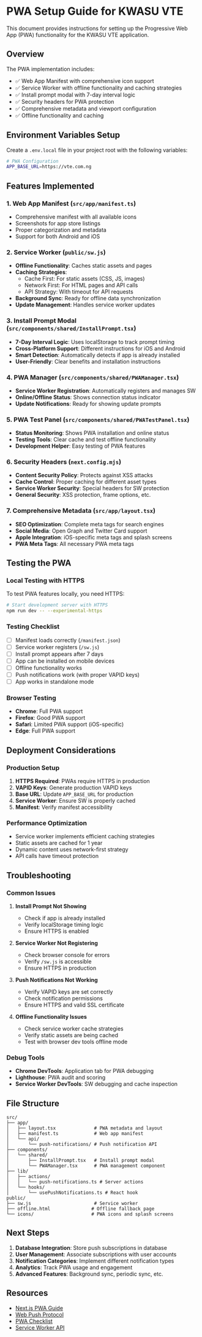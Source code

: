 # PWA Setup Guide for KWASU VTE

This document provides instructions for setting up the Progressive Web App (PWA) functionality for the KWASU VTE application.

## Overview

The PWA implementation includes:
- ✅ Web App Manifest with comprehensive icon support
- ✅ Service Worker with offline functionality and caching strategies
- ✅ Install prompt modal with 7-day interval logic
- ✅ Security headers for PWA protection
- ✅ Comprehensive metadata and viewport configuration
- ✅ Offline functionality and caching

## Environment Variables Setup

Create a `.env.local` file in your project root with the following variables:

```bash
# PWA Configuration
APP_BASE_URL=https://vte.com.ng
```

## Features Implemented

### 1. Web App Manifest (`src/app/manifest.ts`)
- Comprehensive manifest with all available icons
- Screenshots for app store listings
- Proper categorization and metadata
- Support for both Android and iOS

### 2. Service Worker (`public/sw.js`)
- **Offline Functionality**: Caches static assets and pages
- **Caching Strategies**:
  - Cache First: For static assets (CSS, JS, images)
  - Network First: For HTML pages and API calls
  - API Strategy: With timeout for API requests
- **Background Sync**: Ready for offline data synchronization
- **Update Management**: Handles service worker updates

### 3. Install Prompt Modal (`src/components/shared/InstallPrompt.tsx`)
- **7-Day Interval Logic**: Uses localStorage to track prompt timing
- **Cross-Platform Support**: Different instructions for iOS and Android
- **Smart Detection**: Automatically detects if app is already installed
- **User-Friendly**: Clear benefits and installation instructions

### 4. PWA Manager (`src/components/shared/PWAManager.tsx`)
- **Service Worker Registration**: Automatically registers and manages SW
- **Online/Offline Status**: Shows connection status indicator
- **Update Notifications**: Ready for showing update prompts

### 5. PWA Test Panel (`src/components/shared/PWATestPanel.tsx`)
- **Status Monitoring**: Shows PWA installation and online status
- **Testing Tools**: Clear cache and test offline functionality
- **Development Helper**: Easy testing of PWA features

### 6. Security Headers (`next.config.mjs`)
- **Content Security Policy**: Protects against XSS attacks
- **Cache Control**: Proper caching for different asset types
- **Service Worker Security**: Special headers for SW protection
- **General Security**: XSS protection, frame options, etc.

### 7. Comprehensive Metadata (`src/app/layout.tsx`)
- **SEO Optimization**: Complete meta tags for search engines
- **Social Media**: Open Graph and Twitter Card support
- **Apple Integration**: iOS-specific meta tags and splash screens
- **PWA Meta Tags**: All necessary PWA meta tags

## Testing the PWA

### Local Testing with HTTPS
To test PWA features locally, you need HTTPS:

```bash
# Start development server with HTTPS
npm run dev -- --experimental-https
```

### Testing Checklist
- [ ] Manifest loads correctly (`/manifest.json`)
- [ ] Service worker registers (`/sw.js`)
- [ ] Install prompt appears after 7 days
- [ ] App can be installed on mobile devices
- [ ] Offline functionality works
- [ ] Push notifications work (with proper VAPID keys)
- [ ] App works in standalone mode

### Browser Testing
- **Chrome**: Full PWA support
- **Firefox**: Good PWA support
- **Safari**: Limited PWA support (iOS-specific)
- **Edge**: Full PWA support

## Deployment Considerations

### Production Setup
1. **HTTPS Required**: PWAs require HTTPS in production
2. **VAPID Keys**: Generate production VAPID keys
3. **Base URL**: Update `APP_BASE_URL` for production
4. **Service Worker**: Ensure SW is properly cached
5. **Manifest**: Verify manifest accessibility

### Performance Optimization
- Service worker implements efficient caching strategies
- Static assets are cached for 1 year
- Dynamic content uses network-first strategy
- API calls have timeout protection

## Troubleshooting

### Common Issues

1. **Install Prompt Not Showing**
   - Check if app is already installed
   - Verify localStorage timing logic
   - Ensure HTTPS is enabled

2. **Service Worker Not Registering**
   - Check browser console for errors
   - Verify `/sw.js` is accessible
   - Ensure HTTPS in production

3. **Push Notifications Not Working**
   - Verify VAPID keys are set correctly
   - Check notification permissions
   - Ensure HTTPS and valid SSL certificate

4. **Offline Functionality Issues**
   - Check service worker cache strategies
   - Verify static assets are being cached
   - Test with browser dev tools offline mode

### Debug Tools
- **Chrome DevTools**: Application tab for PWA debugging
- **Lighthouse**: PWA audit and scoring
- **Service Worker DevTools**: SW debugging and cache inspection

## File Structure

```
src/
├── app/
│   ├── layout.tsx              # PWA metadata and layout
│   ├── manifest.ts             # Web app manifest
│   └── api/
│       └── push-notifications/ # Push notification API
├── components/
│   └── shared/
│       ├── InstallPrompt.tsx   # Install prompt modal
│       └── PWAManager.tsx      # PWA management component
├── lib/
│   ├── actions/
│   │   └── push-notifications.ts # Server actions
│   └── hooks/
│       └── usePushNotifications.ts # React hook
public/
├── sw.js                       # Service worker
├── offline.html               # Offline fallback page
└── icons/                     # PWA icons and splash screens
```

## Next Steps

1. **Database Integration**: Store push subscriptions in database
2. **User Management**: Associate subscriptions with user accounts
3. **Notification Categories**: Implement different notification types
4. **Analytics**: Track PWA usage and engagement
5. **Advanced Features**: Background sync, periodic sync, etc.

## Resources

- [Next.js PWA Guide](https://nextjs.org/docs/app/guides/progressive-web-apps)
- [Web Push Protocol](https://tools.ietf.org/html/rfc8030)
- [PWA Checklist](https://web.dev/pwa-checklist/)
- [Service Worker API](https://developer.mozilla.org/en-US/docs/Web/API/Service_Worker_API)
